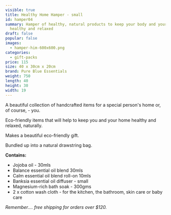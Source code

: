 ```yaml
---
visible: true
title: Healthy Home Hamper - small
id: hamper04
summary: Hamper of healthy, natural products to keep your body and your home
  healthy and relaxed
draft: false
popular: false
images:
  - hamper-him-600x600.png
categories:
  - gift-packs
price: 115
size: 40 x 30cm x 20cm
brand: Pure Blue Essentials
weight: 750
length: 40
height: 30
width: 19
---
```

A beautiful collection of handcrafted items for a special person's home or, of course, - you.  

Eco-friendly items that will help to keep you and your home healthy and relaxed, naturally.  

Makes a beautiful eco-friendly gift.

Bundled up into a natural drawstring bag. 

**C﻿ontains:**

* J﻿ojoba oil - 30mls
* Balance essential oil blend 30mls
* Calm essential oil blend roll-on 10mls 
* B﻿anksia essential oil diffuser - small
* Magnesium-rich bath soak - 300gms
*  2 x cotton wash cloth - for the kitchen, the bathroom, skin care or baby care

*Remember.... free shipping for orders over $120.*